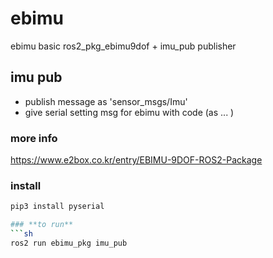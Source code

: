 # ebimu
ebimu basic ros2_pkg_ebimu9dof + imu_pub publisher

## imu pub 
- publish message as 'sensor_msgs/Imu'
- give serial setting msg for ebimu with code (as <sof1> ... )

### **more info**
https://www.e2box.co.kr/entry/EBIMU-9DOF-ROS2-Package

### install
```sh
pip3 install pyserial

### **to run**
```sh
ros2 run ebimu_pkg imu_pub
